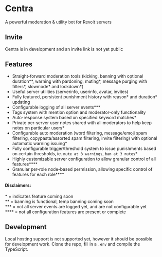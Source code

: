 # Centra
A powerful moderation & utility bot for Revolt servers

## Invite
Centra is in development and an invite link is not yet public

## Features
- Straight-forward moderation tools (kicking, banning with optional duration**, warning with pardoning, muting*, message purging with filters*, slowmode* and lockdown*)
- Useful server utilities (serverinfo, userinfo, avatar, invites)
- Fully featured, persistent punishment history with reason* and duration* updating
- Configurable logging of all server events***
- Tags system with mention option and moderator-only functionality
- Auto-response system based on specified keyword matches*
- Private per-server user notes shared with all moderators to help keep notes on particular users*
- Configurable auto moderation (word filtering, message/emoji spam filtering, copypasta/assorted spam filtering, invite filtering) with optional automatic warning issuing*
- Fully configurable trigger/threshold system to issue punishments based on certain thresholds, ie. `mute at 3 warnings`, `ban at 3 mutes`*
- Highly customizable server configuration to allow granular control of all features****
- Granular per-role node-based permission, allowing specific control of features for each role**** 

#### Disclaimers:
\* = indicates feature coming soon  
\*\* = banning is functional, temp banning coming soon  
\*\*\* = not all server events are logged yet, and are not configurable yet  
\*\*\*\* = not all configuration features are present or complete  

## Development
Local hosting support is not supported yet, however it should be possible for development work. Clone the repo, fill in a `.env` and compile the TypeScript.